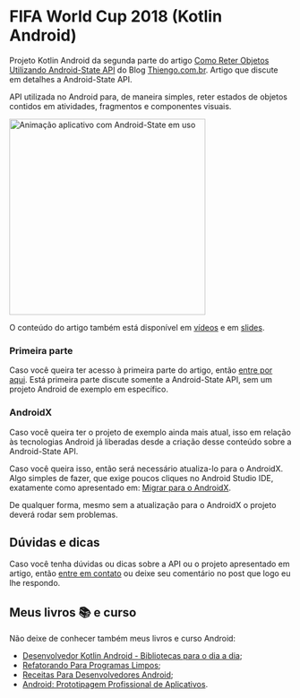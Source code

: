 # FIFA World Cup 2018 (Kotlin Android)

Projeto Kotlin Android da segunda parte do artigo [Como Reter Objetos Utilizando Android-State API](https://www.thiengo.com.br/como-reter-objetos-utilizando-android-state-api#title-13) do Blog [Thiengo.com.br](https://www.thiengo.com.br). Artigo que discute em detalhes a Android-State API.

API utilizada no Android para, de maneira simples, reter estados de objetos contidos em atividades, fragmentos e componentes visuais.

<img src="https://www.thiengo.com.br/img/post/normal/em52iabm8hbqsfustj00dj4l27cd1d7e51bb57cfb2746f3004c5f1c3d0.gif" width="350" alt="Animação aplicativo com Android-State em uso">

O conteúdo do artigo também está disponível em [vídeos](https://www.thiengo.com.br/como-reter-objetos-utilizando-android-state-api#title-29) e em [slides](https://www.thiengo.com.br/como-reter-objetos-utilizando-android-state-api#title-28).

### Primeira parte

Caso você queira ter acesso à primeira parte do artigo, então [entre por aqui](https://www.thiengo.com.br/como-reter-objetos-utilizando-android-state-api#title-01). Está primeira parte discute somente a Android-State API, sem um projeto Android de exemplo em específico.

### AndroidX

Caso você queira ter o projeto de exemplo ainda mais atual, isso em relação às tecnologias Android já liberadas desde a criação desse conteúdo sobre a Android-State API.

Caso você queira isso, então será necessário atualiza-lo para o AndroidX. Algo simples de fazer, que exige poucos cliques no Android Studio IDE, exatamente como apresentado em: [Migrar para o AndroidX](https://developer.android.com/jetpack/androidx/migrate?hl=pt-br).

De qualquer forma, mesmo sem a atualização para o AndroidX o projeto deverá rodar sem problemas.

## Dúvidas e dicas

Caso você tenha dúvidas ou dicas sobre a API ou o projeto apresentado em artigo, então [entre em contato](https://www.thiengo.com.br/contato) ou deixe seu comentário no post que logo eu lhe respondo.

## Meus livros 📚 e curso

Não deixe de conhecer também meus livros e curso Android:

- [Desenvolvedor Kotlin Android - Bibliotecas para o dia a dia](https://www.thiengo.com.br/livro-desenvolvedor-kotlin-android);
- [Refatorando Para Programas Limpos](https://www.thiengo.com.br/livro-refatorando-para-programas-limpos);
- [Receitas Para Desenvolvedores Android](https://www.thiengo.com.br/livro-receitas-para-desenvolvedores-android);
- [Android: Prototipagem Profissional de Aplicativos](https://www.udemy.com/course/android-prototipagem-profissional-de-aplicativos/?locale=pt_BR&persist_locale=).
